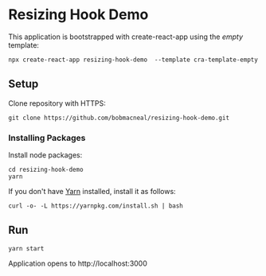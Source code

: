 # Resizing Hook Demo

This application is bootstrapped with create-react-app using the _empty_ template:

`npx create-react-app resizing-hook-demo  --template cra-template-empty`

## Setup

Clone repository with HTTPS:
```
git clone https://github.com/bobmacneal/resizing-hook-demo.git
```

### Installing Packages

Install node packages:

```
cd resizing-hook-demo
yarn
```

If you don't have [Yarn](https://yarnpkg.com) installed, install it as follows:

```
curl -o- -L https://yarnpkg.com/install.sh | bash
```


## Run

```
yarn start
```
Application opens to http://localhost:3000
